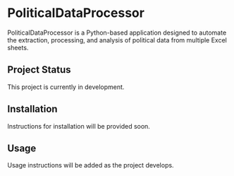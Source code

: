 ﻿# PoliticalDataProcessor

PoliticalDataProcessor is a Python-based application designed to automate the extraction, processing, and analysis of political data from multiple Excel sheets.

## Project Status

This project is currently in development.

## Installation

Instructions for installation will be provided soon.

## Usage

Usage instructions will be added as the project develops.
